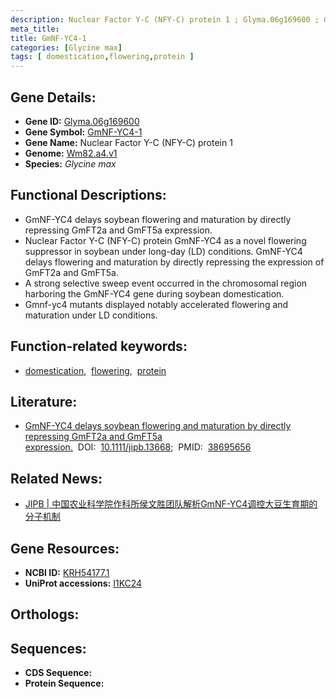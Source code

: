 ```yaml
---
description: Nuclear Factor Y-C (NFY-C) protein 1 ; Glyma.06g169600 ; Glycine max
meta_title:
title: GmNF-YC4-1
categories: [Glycine max]
tags: [ domestication,flowering,protein ]
---
```


## Gene Details:
- **Gene ID:** [Glyma.06g169600]()
- **Gene Symbol:** <u>GmNF-YC4-1</u>
- **Gene Name:** Nuclear Factor Y-C (NFY-C) protein 1
- **Genome:** [Wm82.a4.v1]()
- **Species:** *Glycine max*

## Functional Descriptions:
   - GmNF-YC4 delays soybean flowering and maturation by directly repressing GmFT2a and GmFT5a expression.
   - Nuclear Factor Y-C (NFY-C) protein GmNF-YC4 as a novel flowering suppressor in soybean under long-day (LD) conditions. GmNF-YC4 delays flowering and maturation by directly repressing the expression of GmFT2a and GmFT5a.
   - A strong selective sweep event occurred in the chromosomal region harboring the GmNF-YC4 gene during soybean domestication.
   - Gmnf-yc4 mutants displayed notably accelerated flowering and maturation under LD conditions.

## Function-related keywords:
   - [domestication](/tags/domestication/),&nbsp;&nbsp;[flowering](/tags/flowering/),&nbsp;&nbsp;[protein](/tags/protein/)

## Literature:
   - [GmNF-YC4 delays soybean flowering and maturation by directly repressing GmFT2a and GmFT5a expression.](https://www.doi.org/10.1111/jipb.13668)&nbsp;&nbsp;DOI:&nbsp;&nbsp;[10.1111/jipb.13668](https://www.doi.org/10.1111/jipb.13668);&nbsp;&nbsp;PMID:&nbsp;&nbsp;[38695656](https://pubmed.ncbi.nlm.nih.gov/38695656/)

## Related News:
   - [JIPB | 中国农业科学院作科所侯文胜团队解析GmNF-YC4调控大豆生育期的分子机制](https://mp.weixin.qq.com/s?__biz=Mzg3MDEwNDEyMg==&mid=2247567511&idx=5&sn=7b81a991bb96b211c43cad3cd8221301&chksm=cf10ab2c89f69749a5ff2f2fabbd7bc7867a92fa86b8c42926142ede78ec34efe71a9144fccd&scene=27#wechat_redirect)

## Gene Resources:
- **NCBI ID:**  [KRH54177.1](https://www.ncbi.nlm.nih.gov/search/all/?term=KRH54177.1)
- **UniProt accessions:**  [I1KC24](https://www.uniprot.org/uniprotkb/I1KC24/entry)

## Orthologs:

## Sequences:
- **CDS Sequence:**
- **Protein Sequence:**
